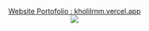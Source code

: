<p align="center"> 
      <!--- <a target="_blank" href="https://wakatime.com/@kholilrnm">
            <img align="center" src="https://github-readme-stats.vercel.app/api/wakatime?username=kholilrnm&layout=compact" />
       </a>
     i-->
      <a target="_blank" href="https://kholilrnm.vercel.app/">
         Website Portofolio : kholilrnm.vercel.app
      </a><br>
      <a target="_blank" href="https://wakatime.com/@kholilrnm">
            <img align="center" src="https://wakatime.com/badge/user/bdbd4d1a-772c-4687-8f59-9ea6ba1e1d40.svg" />
      </a>
</p>

